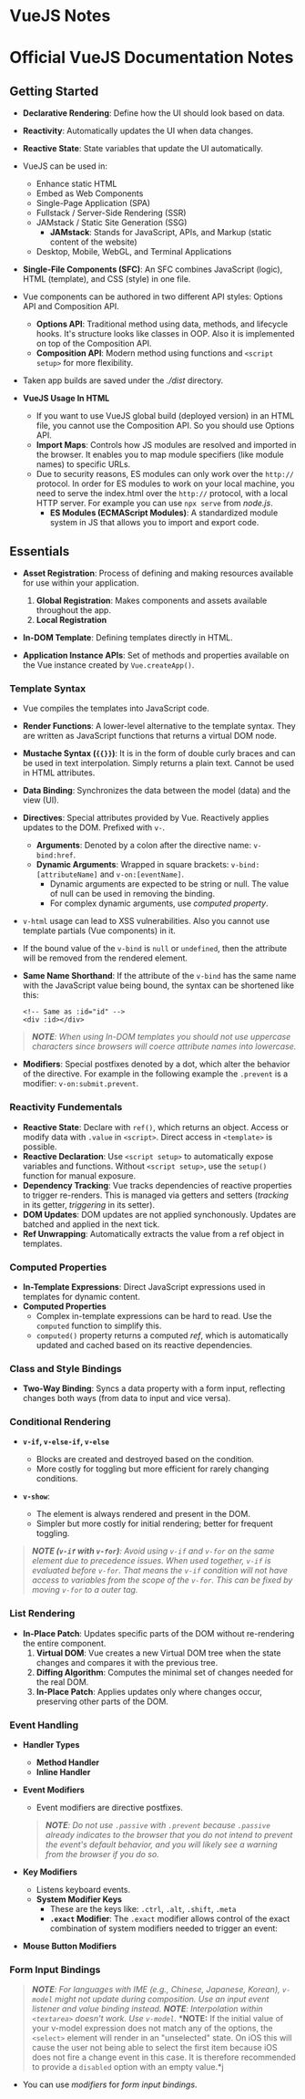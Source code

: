 
# VueJS Notes

# Official VueJS Documentation Notes

## Getting Started
+ **Declarative Rendering**: Define how the UI should look based on data.
+ **Reactivity**: Automatically updates the UI when data changes.
+ **Reactive State**: State variables that update the UI automatically.

+ VueJS can be used in:
  - Enhance static HTML
  - Embed as Web Components
  - Single-Page Application (SPA)
  - Fullstack / Server-Side Rendering (SSR)
  - JAMstack / Static Site Generation (SSG)
    + **JAMstack**: Stands for JavaScript, APIs, and Markup (static content of the website)
  - Desktop, Mobile, WebGL, and Terminal Applications

+ **Single-File Components (SFC)**: An SFC combines JavaScript (logic), HTML (template), and CSS (style) in one file.
+ Vue components can be authored in two different API styles: Options API and Composition API.
  - **Options API**: Traditional method using data, methods, and lifecycle hooks. It's structure looks like classes in OOP. Also it is implemented on top of the Composition API.
  - **Composition API**: Modern method using functions and `<script setup>` for more flexibility.

+ Taken app builds are saved under the *./dist* directory.
+ **VueJS Usage In HTML**
  - If you want to use VueJS global build (deployed version) in an HTML file, you cannot use the Composition API. So you should use Options API.
  - **Import Maps**: Controls how JS modules are resolved and imported in the browser. It enables you to map module specifiers (like module names) to specific URLs.
  - Due to security reasons, ES modules can only work over the `http://` protocol. In order for ES modules to work on your local machine, you need to serve the index.html over the `http://` protocol, with a local HTTP server. For example you can use `npx serve` from *node.js*.
    + **ES Modules (ECMAScript Modules)**: A standardized module system in JS that allows you to import and export code.

## Essentials
+ **Asset Registration**: Process of defining and making resources available for use within your application.
  1. **Global Registration**: Makes components and assets available throughout the app.
  2. **Local Registration**

+ **In-DOM Template**: Defining templates directly in HTML.
+ **Application Instance APIs**: Set of methods and properties available on the Vue instance created by `Vue.createApp()`.

### Template Syntax
+ Vue compiles the templates into JavaScript code.
+ **Render Functions**: A lower-level alternative to the template syntax. They are written as JavaScript functions that returns a virtual DOM node.
+ **Mustache Syntax (`{{}}`)**: It is in the form of double curly braces and can be used in text interpolation. Simply returns a plain text. Cannot be used in HTML attributes.
+ **Data Binding**: Synchronizes the data between the model (data) and the view (UI).
+ **Directives**: Special attributes provided by Vue. Reactively applies updates to the DOM. Prefixed with `v-`.
  - **Arguments**: Denoted by a colon after the directive name: `v-bind:href`.
  - **Dynamic Arguments**: Wrapped in square brackets: `v-bind:[attributeName]` and `v-on:[eventName]`.
    + Dynamic arguments are expected to be string or null. The value of null can be used in removing the binding.
    + For complex dynamic arguments, use *computed property*.

+ `v-html` usage can lead to XSS vulnerabilities. Also you cannot use template partials (Vue components) in it.
+ If the bound value of the `v-bind` is `null` or `undefined`, then the attribute will be removed from the rendered element.
+ **Same Name Shorthand**: If the attribute of the `v-bind` has the same name with the JavaScript value being bound, the syntax can be shortened like this:
  ```
  <!-- Same as :id="id" -->
  <div :id></div>
  ```

> ***NOTE**: When using In-DOM templates you should not use uppercase characters since browsers will coerce attribute names into lowercase.*
+ **Modifiers**: Special postfixes denoted by a dot, which alter the behavior of the directive. For example in the following example the `.prevent` is a modifier: `v-on:submit.prevent`.

### Reactivity Fundementals
+ **Reactive State**: Declare with `ref()`, which returns an object. Access or modify data with `.value` in `<script>`. Direct access in `<template>` is possible.
+ **Reactive Declaration**: Use `<script setup>` to automatically expose variables and functions. Without `<script setup>`, use the `setup()` function for manual exposure.
+ **Dependency Tracking**: Vue tracks dependencies of reactive properties to trigger re-renders. This is managed via getters and setters (*tracking* in its getter, *triggering* in its setter).
+ **DOM Updates**: DOM updates are not applied synchonously. Updates are batched and applied in the next tick.
+ **Ref Unwrapping**: Automatically extracts the value from a ref object in templates.

### Computed Properties
+ **In-Template Expressions**: Direct JavaScript expressions used in templates for dynamic content.
+ **Computed Properties**
  - Complex in-template expressions can be hard to read. Use the `computed` function to simplify this.
  - `computed()` property returns a computed *ref*, which is automatically updated and cached based on its reactive dependencies.

### Class and Style Bindings
+ **Two-Way Binding**: Syncs a data property with a form input, reflecting changes both ways (from data to input and vice versa).

### Conditional Rendering
+ **`v-if`, `v-else-if`, `v-else`**
  - Blocks are created and destroyed based on the condition.
  - More costly for toggling but more efficient for rarely changing conditions.

+ **`v-show`**:
  - The element is always rendered and present in the DOM.
  - Simpler but more costly for initial rendering; better for frequent toggling.

> ***NOTE (`v-if` with `v-for`)**: Avoid using `v-if` and `v-for` on the same element due to precedence issues. When used together, `v-if` is evaluated before `v-for`. That means the `v-if` condition will not have access to variables from the scope of the `v-for`. This can be fixed by moving `v-for` to a outer tag.*

### List Rendering
+ **In-Place Patch**: Updates specific parts of the DOM without re-rendering the entire component.
  1. **Virtual DOM**: Vue creates a new Virtual DOM tree when the state changes and compares it with the previous tree.
  2. **Diffing Algorithm**: Computes the minimal set of changes needed for the real DOM.
  3. **In-Place Patch**: Applies updates only where changes occur, preserving other parts of the DOM.

### Event Handling
+ **Handler Types**
  - **Method Handler**
  - **Inline Handler**

+ **Event Modifiers**
  - Event modifiers are directive postfixes.
  > ***NOTE**: Do not use `.passive` with `.prevent` because `.passive` already indicates to the browser that you do not intend to prevent the event's default behavior, and you will likely see a warning from the browser if you do so.*

+ **Key Modifiers** 
  - Listens keyboard events.
  - **System Modifier Keys**
    + These are the keys like: `.ctrl`, `.alt`, `.shift`, `.meta`
    + **`.exact` Modifier**: The `.exact` modifier allows control of the exact combination of system modifiers needed to trigger an event:

+ **Mouse Button Modifiers**

### Form Input Bindings
> ***NOTE**: For languages with *IME* (e.g., Chinese, Japanese, Korean), `v-model` might not update during composition. Use an input event listener and value binding instead.*
> ***NOTE**: Interpolation within `<textarea>` doesn't work. Use `v-model`.*
> ***NOTE:** If the initial value of your v-model expression does not match any of the options, the `<select>` element will render in an "unselected" state. On iOS this will cause the user not being able to select the first item because iOS does not fire a change event in this case. It is therefore recommended to provide a `disabled` option with an empty value.*j
+ You can use *modifiers* for *form input bindings*.